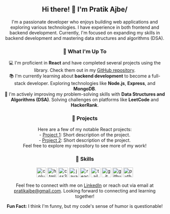 <h2 align="center">Hi there! 👋 I'm Pratik Ajbe/</h2>

<p align="center">
  I'm a passionate developer who enjoys building web applications and exploring various technologies. I have experience in both frontend and backend development. Currently, I'm focused on expanding my skills in backend development and mastering data structures and algorithms (DSA).
</p>

<h3 align="center">🌱 What I'm Up To</h3>

<p align="center">
  💻 I'm proficient in <b>React</b> and have completed several projects using the library. Check them out in my <a href="https://github.com/pratikajbe">GitHub repository</a>.
  <br>
  📚 I'm currently learning about <b>backend development</b> to become a full-stack developer. Exploring technologies like <b>Node.js</b>, <b>Express</b>, and <b>MongoDB</b>.
  <br>
  🧠 I'm actively improving my problem-solving skills with <b>Data Structures and Algorithms (DSA)</b>. Solving challenges on platforms like <b>LeetCode</b> and <b>HackerRank</b>.
</p>

<h3 align="center">🚀 Projects</h3>

<p align="center">
  Here are a few of my notable React projects:
  <br>
  - <a href="Link">Project 1</a>: Short description of the project.
  <br>
  - <a href="Link">Project 2</a>: Short description of the project.
  <br>
  Feel free to explore my repository to see more of my work!
</p>

<h3 align="center">💬 Skills</h3>

<p align="center">
  <img src="https://cdn.jsdelivr.net/gh/devicons/devicon/icons/cplusplus/cplusplus-original.svg" alt="cplusplus" width="30" height="30" />
  <img src="https://cdn.jsdelivr.net/gh/devicons/devicon/icons/html5/html5-original.svg" alt="html5" width="30" height="30" />
  <img src="https://cdn.jsdelivr.net/gh/devicons/devicon/icons/css3/css3-original.svg" alt="css3" width="30" height="30" />
  <img src="https://cdn.jsdelivr.net/gh/devicons/devicon/icons/javascript/javascript-original.svg" alt="javascript" width="30" height="30" />
  <img src="https://cdn.jsdelivr.net/gh/devicons/devicon/icons/react/react-original.svg" alt="react" width="30" height="30" />
  <img src="https://cdn.jsdelivr.net/gh/devicons/devicon/icons/tailwindcss/tailwindcss-plain.svg" alt="tailwindcss" width="30" height="30" />
  <img src="https://cdn.jsdelivr.net/gh/devicons/devicon/icons/git/git-original.svg" alt="git" width="30" height="30" />
  <img src="https://cdn.jsdelivr.net/gh/devicons/devicon/icons/github/github-original.svg" alt="github" width="30" height="30" />
  <img src="https://cdn.jsdelivr.net/gh/devicons/devicon/icons/python/python-original.svg" alt="python" width="30" height="30" />
</p>

<p align="center">
  Feel free to connect with me on <a href="https://www.linkedin.com/in/pratikajbe">LinkedIn</a> or reach out via email at <a href="mailto:pratikajbe@gmail.com">pratikajbe@gmail.com</a>. Looking forward to connecting and learning together!
</p>

<p align="center">
  <b>Fun Fact:</b> I think I'm funny, but my code's sense of humor is questionable!
</p>
